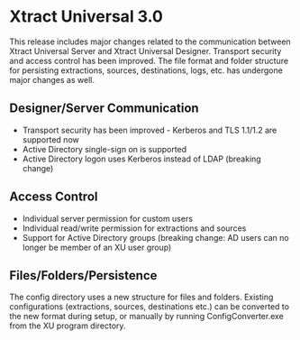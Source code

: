 # Xtract Universal 3.0

This release includes major changes related to the communication between Xtract Universal Server and Xtract Universal Designer. Transport security and access control has been improved. The file format and folder structure for persisting extractions, sources, destinations, logs, etc. has undergone major changes as well.

## Designer/Server Communication

* Transport security has been improved - Kerberos and TLS 1.1/1.2 are supported now
* Active Directory single-sign on is supported
* Active Directory logon uses Kerberos instead of LDAP (breaking change)

## Access Control

* Individual server permission for custom users
* Individual read/write permission for extractions and sources
* Support for Active Directory groups (breaking change: AD users can no longer be member of an XU user group)

## Files/Folders/Persistence

The config directory uses a new structure for files and folders. Existing configurations (extractions, sources, destinations etc.) can be converted to the new format during setup, or manually by running ConfigConverter.exe from the XU program directory.

